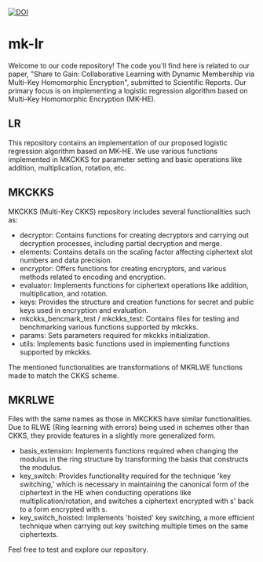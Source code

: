 [![DOI](https://zenodo.org/badge/DOI/10.5281/zenodo.10928477.svg)](https://doi.org/10.5281/zenodo.10928477)

# mk-lr

Welcome to our code repository! The code you'll find here is related to our paper, "Share to Gain: Collaborative Learning with Dynamic Membership via Multi-Key Homomorphic Encryption", submitted to Scientific Reports. Our primary focus is on implementing a logistic regression algorithm based on Multi-Key Homomorphic Encryption (MK-HE).

## LR

This repository contains an implementation of our proposed logistic regression algorithm based on MK-HE. We use various functions implemented in MKCKKS for parameter setting and basic operations like addition, multiplication, rotation, etc.

## MKCKKS

MKCKKS (Multi-Key CKKS) repository includes several functionalities such as:

- decryptor: Contains functions for creating decryptors and carrying out decryption processes, including partial decryption and merge.
- elements: Contains details on the scaling factor affecting ciphertext slot numbers and data precision.
- encryptor: Offers functions for creating encryptors, and various methods related to encoding and encryption.
- evaluator: Implements functions for ciphertext operations like addition, multiplication, and rotation.
- keys: Provides the structure and creation functions for secret and public keys used in encryption and evaluation.
- mkckks_bencmark_test / mkckks_test: Contains files for testing and benchmarking various functions supported by mkckks.
- params: Sets parameters required for mkckks initialization.
- utils: Implements basic functions used in implementing functions supported by mkckks.

The mentioned functionalities are transformations of MKRLWE functions made to match the CKKS scheme.

## MKRLWE

Files with the same names as those in MKCKKS have similar functionalities. Due to RLWE (Ring learning with errors) being used in schemes other than CKKS, they provide features in a slightly more generalized form.

- basis_extension: Implements functions required when changing the modulus in the ring structure by transforming the basis that constructs the modulus.
- key_switch: Provides functionality required for the technique 'key switching,' which is necessary in maintaining the canonical form of the ciphertext in the HE when conducting operations like multiplication/rotation, and switches a ciphertext encrypted with s' back to a form encrypted with s.
- key_switch_hoisted: Implements 'hoisted' key switching, a more efficient technique when carrying out key switching multiple times on the same ciphertexts.

Feel free to test and explore our repository.


